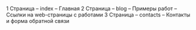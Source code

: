 1 Страница – index – Главная
2 Страница – blog – Примеры работ – Ссылки на web-страницы с работами
3 Страница – contacts – Контакты и форма обратной связи
